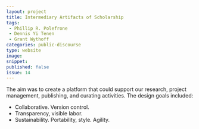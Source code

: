 ```yaml
---
layout: project
title: Intermediary Artifacts of Scholarship
tags:
 - Phillip R. Polefrone
 - Dennis Yi Tenen
 - Grant Wythoff
categories: public-discourse
type: website
image:
snippet:
published: false
issue: 14
---
```


The aim was to create a platform that could support our research, project management, publishing, and curating activities. The design goals included:

- Collaborative. Version control.
- Transparency, visible labor.
- Sustainability. Portability, style. Agility.
